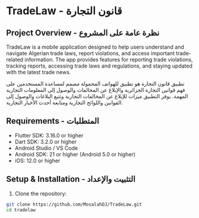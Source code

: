# TradeLaw - قانون التجارة

## Project Overview - نظرة عامة على المشروع

TradeLaw is a mobile application designed to help users understand and navigate Algerian trade laws, report violations, and access important trade-related information. The app provides features for reporting trade violations, tracking reports, accessing trade laws and regulations, and staying updated with the latest trade news.

تطبيق قانون التجارة هو تطبيق للهواتف المحمولة مصمم لمساعدة المستخدمين على فهم قوانين التجارة الجزائرية والإبلاغ عن المخالفات والوصول إلى المعلومات التجارية المهمة. يوفر التطبيق ميزات للإبلاغ عن المخالفات التجارية وتتبع البلاغات والوصول إلى القوانين واللوائح التجارية ومتابعة أحدث الأخبار التجارية.

## Requirements - المتطلبات

- Flutter SDK: 3.16.0 or higher
- Dart SDK: 3.2.0 or higher
- Android Studio / VS Code
- Android SDK: 21 or higher (Android 5.0 or higher)
- iOS: 12.0 or higher

## Setup & Installation - التثبيت والإعداد

1. Clone the repository:
```bash
git clone https://github.com/MosalahDJ/TradeLaw.git
cd tradelaw
```